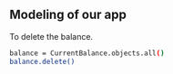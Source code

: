 ## Modeling of our app

To delete the balance.

```sh
balance = CurrentBalance.objects.all()
balance.delete()
```
